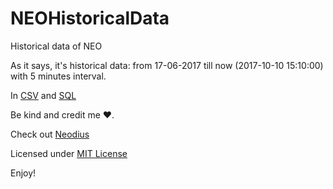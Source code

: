 # NEOHistoricalData
Historical data of NEO

As it says, it's historical data: from 17-06-2017 till now (2017-10-10 15:10:00) with 5 minutes interval.

In [CSV](https://github.com/ITSVision/NEOHistoricalData/blob/master/neo-historical-data.csv) and [SQL](https://github.com/ITSVision/NEOHistoricalData/blob/master/neo-historical-data.sql)

Be kind and credit me ❤️.

Check out [Neodius](https://github.com/ITSVision/Neodius)

Licensed under [MIT License](License)

Enjoy!
